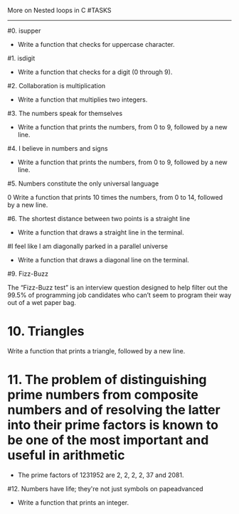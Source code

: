 More on Nested loops in C
#TASKS
_________________

#0. isupper

- Write a function that checks for uppercase character.


#1. isdigit

- Write a function that checks for a digit (0 through 9).

#2. Collaboration is multiplication

- Write a function that multiplies two integers.

#3. The numbers speak for themselves

- Write a function that prints the numbers, from 0 to 9, followed by a new line.

#4. I believe in numbers and signs

- Write a function that prints the numbers, from 0 to 9, followed by a new line.

#5. Numbers constitute the only universal language

0 Write a function that prints 10 times the numbers, from 0 to 14, followed by a new line.

#6. The shortest distance between two points is a straight line

- Write a function that draws a straight line in the terminal.

#I feel like I am diagonally parked in a parallel universe

- Write a function that draws a diagonal line on the terminal.

#9. Fizz-Buzz

The “Fizz-Buzz test” is an interview question designed to help filter out the 99.5% of programming job candidates who can’t seem to program their way out of a wet paper bag.


# 10. Triangles

Write a function that prints a triangle, followed by a new line.

# 11. The problem of distinguishing prime numbers from composite numbers and of resolving the latter into their prime factors is known to be one of the most important and useful in arithmetic
- The prime factors of 1231952 are 2, 2, 2, 2, 37 and 2081.

#12. Numbers have life; they're not just symbols on papeadvanced
- Write a function that prints an integer.
